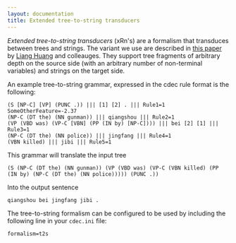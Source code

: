 ```yaml
---
layout: documentation
title: Extended tree-to-string transducers
---
```

*Extended tree-to-string transducers* (xRn's) are a formalism that transduces between trees and strings. The variant we use are described in [this paper](http://www.cis.upenn.edu/~lhuang3/amta06-sdtedl.pdf) by [Liang Huang](http://acl.cs.qc.edu/~lhuang/) and colleauges. They support tree fragments of arbitrary depth on the source side (with an arbitrary number of non-terminal variables) and strings on the target side.

An example tree-to-string grammar, expressed in the cdec rule format is the following:

    (S [NP-C] [VP] (PUNC .)) ||| [1] [2] . ||| Rule1=1 SomeOtherFeature=-2.37
    (NP-C (DT the) (NN gunman)) ||| qiangshou ||| Rule2=1
    (VP (VBD was) (VP-C [VBN] (PP (IN by) [NP-C]))) ||| bei [2] [1] ||| Rule3=1
    (NP-C (DT the) (NN police)) ||| jingfang ||| Rule4=1
    (VBN killed) ||| jibi ||| Rule5=1

This grammar will translate the input tree

    (S (NP-C (DT the) (NN gunman)) (VP (VBD was) (VP-C (VBN killed) (PP (IN by) (NP-C (DT the) (NN police))))) (PUNC .))

Into the output sentence

    qiangshou bei jingfang jibi .

The tree-to-string formalism can be configured to be used by including the following line in your `cdec.ini` file:

    formalism=t2s

